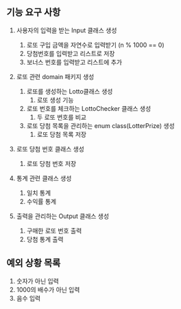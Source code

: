 ## 기능 요구 사항

1. 사용자의 입력을 받는 Input 클래스 생성
    1. 로또 구입 금액을 자연수로 입력받기 (n % 1000 == 0)
    2. 당첨번호를 입력받고 리스트로 저장
    3. 보너스 번호를 입력받고 리스트에 추가


2. 로또 관련 domain 패키지 생성
   1. 로또를 생성하는 Lotto클래스 생성 
      1. 로또 생성 기능
   2. 로또 번호를 체크하는 LottoChecker 클래스 생성
      1. 두 로또 번호를 비교
   3. 로또 당첨 목록을 관리하는 enum class(LotterPrize) 생성
      1. 로또 당첨 목록 저장


3. 로또 당첨 번호 클래스 생성
   1. 로또 당첨 번호 저장


4. 통계 관련 클래스 생성
   1. 일치 통계
   2. 수익률 통계


5. 출력을 관리하는 Output 클래스 생성
   1. 구매한 로또 번호 출력
   2. 당첨 통계 출력


## 예외 상황 목록

1. 숫자가 아닌 입력
2. 1000의 배수가 아닌 입력
3. 음수 입력